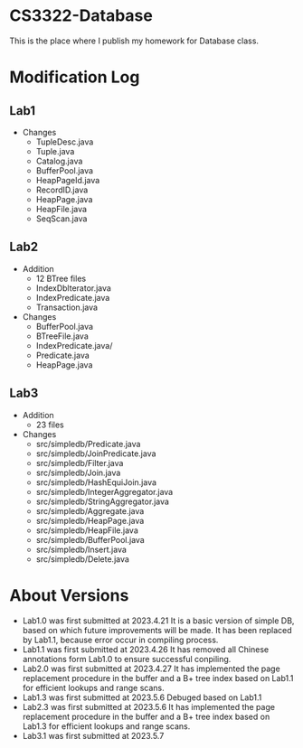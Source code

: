 # CS3322-Database
This is the place where I publish my homework for Database class.
# Modification Log
## Lab1
- Changes
  - TupleDesc.java
   - Tuple.java
   - Catalog.java
   - BufferPool.java
   - HeapPageId.java
  - RecordID.java
  - HeapPage.java
  - HeapFile.java
  - SeqScan.java
## Lab2
- Addition
  - 12 BTree files
  - IndexDblterator.java
  - IndexPredicate.java
  - Transaction.java
- Changes
  - BufferPool.java
  - BTreeFile.java
  - IndexPredicate.java/
  - Predicate.java
  - HeapPage.java
## Lab3
- Addition
  - 23 files
- Changes
  *  src/simpledb/Predicate.java
  *  src/simpledb/JoinPredicate.java
  *  src/simpledb/Filter.java
  *  src/simpledb/Join.java
  *  src/simpledb/HashEquiJoin.java
  *  src/simpledb/IntegerAggregator.java
  *  src/simpledb/StringAggregator.java
  *  src/simpledb/Aggregate.java
  *  src/simpledb/HeapPage.java
  *  src/simpledb/HeapFile.java
  *  src/simpledb/BufferPool.java
  *  src/simpledb/Insert.java
  *  src/simpledb/Delete.java
# About Versions
- Lab1.0 was first submitted at 2023.4.21
  It is a basic version of simple DB, based on which future improvements will be made.
  It has been replaced by Lab1.1, because error occur in compiling process.
- Lab1.1 was first submitted at 2023.4.26
  It has removed all Chinese annotations form Lab1.0 to ensure successful conpiling.
- Lab2.0 was first submitted at 2023.4.27
  It has implemented the page replacement procedure in the buffer and a B+ tree index based on Lab1.1 for efficient lookups and range scans.
- Lab1.3 was first submitted at 2023.5.6
  Debuged based on Lab1.1
- Lab2.3 was first submitted at 2023.5.6
  It has implemented the page replacement procedure in the buffer and a B+ tree index based on Lab1.3 for efficient lookups and range scans.
- Lab3.1 was first submitted at 2023.5.7

